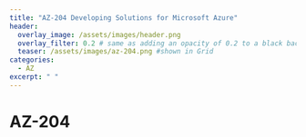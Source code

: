```yaml
---
title: "AZ-204 Developing Solutions for Microsoft Azure"
header:
  overlay_image: /assets/images/header.png
  overlay_filter: 0.2 # same as adding an opacity of 0.2 to a black background
  teaser: /assets/images/az-204.png #shown in Grid
categories:
  - AZ
excerpt: " "
---
```


# AZ-204 